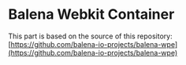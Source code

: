 # Balena Webkit Container

This part is based on the source of this repository: [https://github.com/balena-io-projects/balena-wpe](https://github.com/balena-io-projects/balena-wpe)
